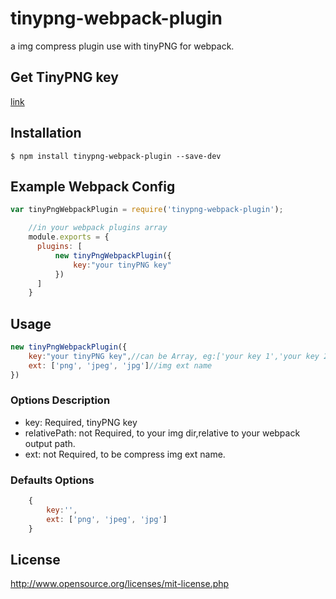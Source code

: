 # tinypng-webpack-plugin

a img compress plugin use with tinyPNG for webpack.

## Get TinyPNG key

[link](https://tinypng.com/developers)

## Installation

`$ npm install tinypng-webpack-plugin --save-dev`

## Example Webpack Config

```javascript
var tinyPngWebpackPlugin = require('tinypng-webpack-plugin');

    //in your webpack plugins array
    module.exports = {
      plugins: [
          new tinyPngWebpackPlugin({
              key:"your tinyPNG key"
          })
      ]
    }
```
## Usage
```javascript
new tinyPngWebpackPlugin({
    key:"your tinyPNG key",//can be Array, eg:['your key 1','your key 2'....]
    ext: ['png', 'jpeg', 'jpg']//img ext name
})
```
### Options Description
* key: Required, tinyPNG key
* relativePath: not Required, to your img dir,relative to your webpack output path.
* ext: not Required, to be compress img ext name.

### Defaults Options
```javascript
    {
        key:'',
        ext: ['png', 'jpeg', 'jpg']
    }
```

## License
http://www.opensource.org/licenses/mit-license.php
